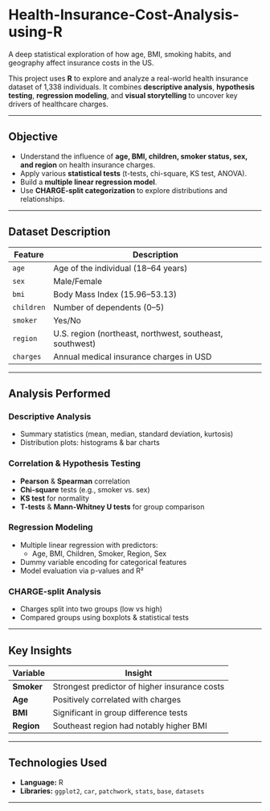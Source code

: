 # Health-Insurance-Cost-Analysis-using-R

A deep statistical exploration of how age, BMI, smoking habits, and geography affect insurance costs in the US.

This project uses **R** to explore and analyze a real-world health insurance dataset of 1,338 individuals. It combines **descriptive analysis**, **hypothesis testing**, **regression modeling**, and **visual storytelling** to uncover key drivers of healthcare charges.

---

## Objective

- Understand the influence of **age, BMI, children, smoker status, sex, and region** on health insurance charges.
- Apply various **statistical tests** (t-tests, chi-square, KS test, ANOVA).
- Build a **multiple linear regression model**.
- Use **CHARGE-split categorization** to explore distributions and relationships.

---

## Dataset Description

| Feature    | Description |
|------------|-------------|
| `age`      | Age of the individual (18–64 years) |
| `sex`      | Male/Female |
| `bmi`      | Body Mass Index (15.96–53.13) |
| `children` | Number of dependents (0–5) |
| `smoker`   | Yes/No |
| `region`   | U.S. region (northeast, northwest, southeast, southwest) |
| `charges`  | Annual medical insurance charges in USD |

---

## Analysis Performed

### Descriptive Analysis
- Summary statistics (mean, median, standard deviation, kurtosis)
- Distribution plots: histograms & bar charts

### Correlation & Hypothesis Testing
- **Pearson** & **Spearman** correlation
- **Chi-square** tests (e.g., smoker vs. sex)
- **KS test** for normality
- **T-tests** & **Mann-Whitney U tests** for group comparison

### Regression Modeling
- Multiple linear regression with predictors:
  - Age, BMI, Children, Smoker, Region, Sex
- Dummy variable encoding for categorical features
- Model evaluation via p-values and R²

### CHARGE-split Analysis
- Charges split into two groups (low vs high)
- Compared groups using boxplots & statistical tests

---

## Key Insights

| Variable | Insight |
|----------|---------|
| **Smoker** | Strongest predictor of higher insurance costs |
| **Age**    | Positively correlated with charges |
| **BMI**    | Significant in group difference tests |
| **Region** | Southeast region had notably higher BMI |

---


## Technologies Used

- **Language:** R
- **Libraries:** `ggplot2`, `car`, `patchwork`, `stats`, `base`, `datasets`

---
